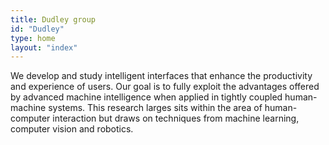 ```yaml
---
title: Dudley group 
id: "Dudley"
type: home
layout: "index"
---
```


We develop and study intelligent interfaces that enhance the productivity and experience of users. Our goal is to fully exploit the advantages offered by advanced machine intelligence when applied in tightly coupled human-machine systems. This research larges sits within the area of human-computer interaction but draws on techniques from machine learning, computer vision and robotics.